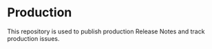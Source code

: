 # Production
This repository is used to publish production Release Notes and track production issues.
